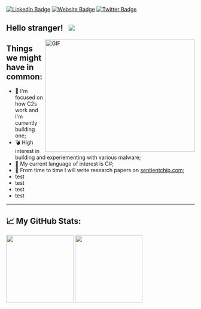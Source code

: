 
[![Linkedin Badge](https://img.shields.io/badge/-LinkedIn-0e76a8?style=flat-square&logo=Linkedin&logoColor=white)](https://www.linkedin.com/in/madalindogaru/)
[![Website Badge](https://img.shields.io/badge/Website-3b5998?style=flat-square&logo=google-chrome&logoColor=white)](https://sentientchip.com/)
[![Twitter Badge](https://img.shields.io/badge/-Twitter-00acee?style=flat-square&logo=Twitter&logoColor=white)](https://twitter.com/MadalinDogaru1)


Hello stranger! &nbsp; ![](https://visitor-badge.glitch.me/badge?page_id=madalin-dogaru)
---

<img align="right" alt="GIF" src="https://github.com/madalin-dogaru/madalin-dogaru/blob/master/brain.gif?raw=true" width="400" height="300" />
  

Things we might have in common:
---

- 💢 I'm focused on how C2s work and I'm currently building one;
- 💣 High interest in building and experiementing with various malware;
- 💬 My current language of interest is C#;
- 📝 From time to time I will write research papers on [sentientchip.com](https://sentientchip.com/);
- test
- test
- test
- test
---------------------------------------------------------------------------   

📈 My GitHub Stats:
---
<p>
  <img height="180em" src="https://github-readme-stats.vercel.app/api?username=madalin-dogaru&show_icons=true&hide_border=true&&count_private=true&include_all_commits=true" 
/>
  <img height="180em" src="https://github-readme-stats.vercel.app/api/top-langs/?username=madalin-dogaru&exclude_repo=KNN-Image-Classification&show_icons=true&hide_border=true&layout=compact&langs_count=8"/>
</p>





